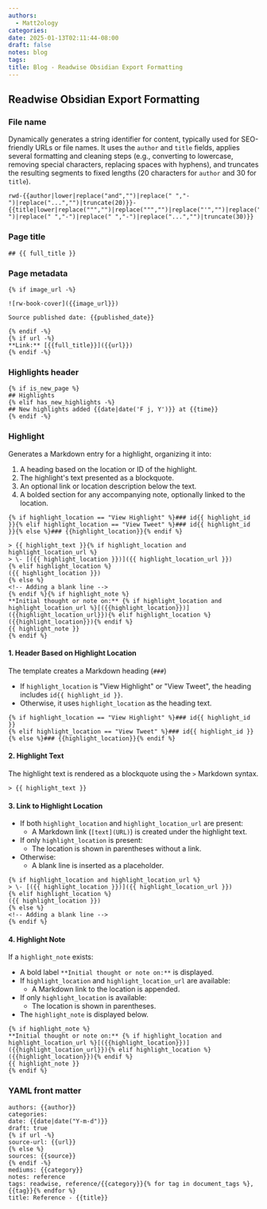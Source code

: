 ```yaml
---
authors:
  - Matt2ology
categories: 
date: 2025-01-13T02:11:44-08:00
draft: false
notes: blog
tags: 
title: Blog - Readwise Obsidian Export Formatting
---
```


## Readwise Obsidian Export Formatting

### File name

Dynamically generates a string identifier for content, typically used for SEO-friendly URLs or file names. It uses the `author` and `title` fields, applies several formatting and cleaning steps (e.g., converting to lowercase, removing special characters, replacing spaces with hyphens), and truncates the resulting segments to fixed lengths (20 characters for `author` and 30 for `title`).

```django
rwd-{{author|lower|replace("and","")|replace(" ","-")|replace("...","")|truncate(20)}}-{{title|lower|replace(""","")|replace(""","")|replace("'","")|replace("'","")|replace("/","-")|replace(" ","-")|replace(" ","-")|replace("...","")|truncate(30)}}
```

### Page title

```django
## {{ full_title }}
```

### Page metadata

```django
{% if image_url -%}

![rw-book-cover]({{image_url}})

Source published date: {{published_date}}

{% endif -%}
{% if url -%}
**Link:** [{{full_title}}]({{url}})
{% endif -%}
```

### Highlights header

```django
{% if is_new_page %}
## Highlights
{% elif has_new_highlights -%}
## New highlights added {{date|date('F j, Y')}} at {{time}}
{% endif -%}
```

### Highlight

Generates a Markdown entry for a highlight, organizing it into:

1. A heading based on the location or ID of the highlight.
2. The highlight's text presented as a blockquote.
3. An optional link or location description below the text.
4. A bolded section for any accompanying note, optionally linked to the location.

```django
{% if highlight_location == "View Highlight" %}### id{{ highlight_id }}{% elif highlight_location == "View Tweet" %}### id{{ highlight_id }}{% else %}### {{highlight_location}}{% endif %}

> {{ highlight_text }}{% if highlight_location and highlight_location_url %}
> \- [({{ highlight_location }})]({{ highlight_location_url }})
{% elif highlight_location %}
({{ highlight_location }})
{% else %}
<!-- Adding a blank line -->
{% endif %}{% if highlight_note %}
**Initial thought or note on:** {% if highlight_location and highlight_location_url %}[({{highlight_location}})]({{highlight_location_url}}){% elif highlight_location %}({{highlight_location}}){% endif %}
{{ highlight_note }}
{% endif %}
```

#### 1. Header Based on Highlight Location

The template creates a Markdown heading (`###`)

- If `highlight_location` is "View Highlight" or "View Tweet", the heading includes `id{{ highlight_id }}`.
- Otherwise, it uses `highlight_location` as the heading text.

```django
{% if highlight_location == "View Highlight" %}### id{{ highlight_id }}
{% elif highlight_location == "View Tweet" %}### id{{ highlight_id }}
{% else %}### {{highlight_location}}{% endif %}
```

#### 2. Highlight Text

The highlight text is rendered as a blockquote using the `>` Markdown syntax.

```django
> {{ highlight_text }}
```

#### 3. Link to Highlight Location

- If both `highlight_location` and `highlight_location_url` are present:
  - A Markdown link (`[text](URL)`) is created under the highlight text.
- If only `highlight_location` is present:
  - The location is shown in parentheses without a link.
- Otherwise:
  - A blank line is inserted as a placeholder.

```django
{% if highlight_location and highlight_location_url %}
> \- [({{ highlight_location }})]({{ highlight_location_url }})
{% elif highlight_location %}
({{ highlight_location }})
{% else %}
<!-- Adding a blank line -->
{% endif %}
```

#### 4. Highlight Note

If a `highlight_note` exists:

- A bold label `**Initial thought or note on:**` is displayed.
- If `highlight_location` and `highlight_location_url` are available:
  - A Markdown link to the location is appended.
- If only `highlight_location` is available:
  - The location is shown in parentheses.
- The `highlight_note` is displayed below.

```django
{% if highlight_note %}
**Initial thought or note on:** {% if highlight_location and highlight_location_url %}[({{highlight_location}})]({{highlight_location_url}}){% elif highlight_location %}({{highlight_location}}){% endif %}
{{ highlight_note }}
{% endif %}
```

### YAML front matter

```django
authors: {{author}}
categories:
date: {{date|date("Y-m-d")}}
draft: true
{% if url -%}
source-url: {{url}}
{% else %}
sources: {{source}}
{% endif -%}
mediums: {{category}}
notes: reference
tags: readwise, reference/{{category}}{% for tag in document_tags %}, {{tag}}{% endfor %}
title: Reference - {{title}}
```

